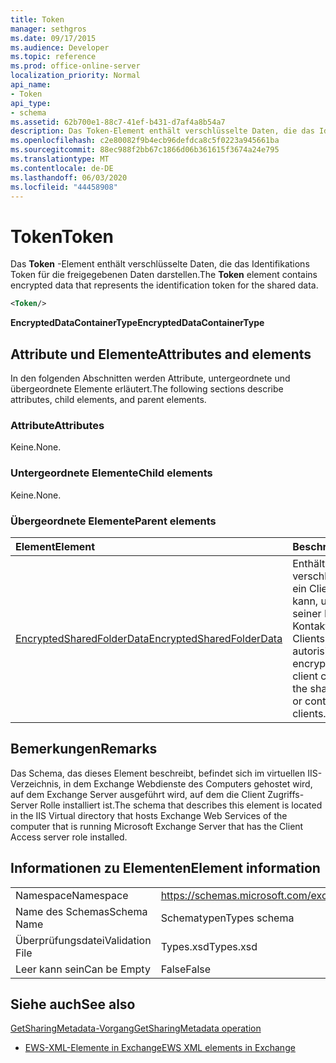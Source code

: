```yaml
---
title: Token
manager: sethgros
ms.date: 09/17/2015
ms.audience: Developer
ms.topic: reference
ms.prod: office-online-server
localization_priority: Normal
api_name:
- Token
api_type:
- schema
ms.assetid: 62b700e1-88c7-41ef-b431-d7af4a8b54a7
description: Das Token-Element enthält verschlüsselte Daten, die das Identifikations Token für die freigegebenen Daten darstellen.
ms.openlocfilehash: c2e80082f9b4ecb96defdca8c5f0223a945661ba
ms.sourcegitcommit: 88ec988f2bb67c1866d06b361615f3674a24e795
ms.translationtype: MT
ms.contentlocale: de-DE
ms.lasthandoff: 06/03/2020
ms.locfileid: "44458908"
---
```

# <a name="token"></a><span data-ttu-id="042c3-103">Token</span><span class="sxs-lookup"><span data-stu-id="042c3-103">Token</span></span>

<span data-ttu-id="042c3-104">Das **Token** -Element enthält verschlüsselte Daten, die das Identifikations Token für die freigegebenen Daten darstellen.</span><span class="sxs-lookup"><span data-stu-id="042c3-104">The **Token** element contains encrypted data that represents the identification token for the shared data.</span></span> 
  
```xml
<Token/>
```

 <span data-ttu-id="042c3-105">**EncryptedDataContainerType**</span><span class="sxs-lookup"><span data-stu-id="042c3-105">**EncryptedDataContainerType**</span></span>
## <a name="attributes-and-elements"></a><span data-ttu-id="042c3-106">Attribute und Elemente</span><span class="sxs-lookup"><span data-stu-id="042c3-106">Attributes and elements</span></span>

<span data-ttu-id="042c3-107">In den folgenden Abschnitten werden Attribute, untergeordnete und übergeordnete Elemente erläutert.</span><span class="sxs-lookup"><span data-stu-id="042c3-107">The following sections describe attributes, child elements, and parent elements.</span></span>
  
### <a name="attributes"></a><span data-ttu-id="042c3-108">Attribute</span><span class="sxs-lookup"><span data-stu-id="042c3-108">Attributes</span></span>

<span data-ttu-id="042c3-109">Keine.</span><span class="sxs-lookup"><span data-stu-id="042c3-109">None.</span></span>
  
### <a name="child-elements"></a><span data-ttu-id="042c3-110">Untergeordnete Elemente</span><span class="sxs-lookup"><span data-stu-id="042c3-110">Child elements</span></span>

<span data-ttu-id="042c3-111">Keine.</span><span class="sxs-lookup"><span data-stu-id="042c3-111">None.</span></span>
  
### <a name="parent-elements"></a><span data-ttu-id="042c3-112">Übergeordnete Elemente</span><span class="sxs-lookup"><span data-stu-id="042c3-112">Parent elements</span></span>

|<span data-ttu-id="042c3-113">**Element**</span><span class="sxs-lookup"><span data-stu-id="042c3-113">**Element**</span></span>|<span data-ttu-id="042c3-114">**Beschreibung**</span><span class="sxs-lookup"><span data-stu-id="042c3-114">**Description**</span></span>|
|:-----|:-----|
|[<span data-ttu-id="042c3-115">EncryptedSharedFolderData</span><span class="sxs-lookup"><span data-stu-id="042c3-115">EncryptedSharedFolderData</span></span>](encryptedsharedfolderdata.md) <br/> |<span data-ttu-id="042c3-116">Enthält die verschlüsselten Daten, die ein Client verwenden kann, um die Freigabe seiner Kalender-oder Kontaktdaten für andere Clients zu autorisieren.</span><span class="sxs-lookup"><span data-stu-id="042c3-116">Contains the encrypted data that a client can use to authorize the sharing of its calendar or contact data with other clients.</span></span>  <br/> |
   
## <a name="remarks"></a><span data-ttu-id="042c3-117">Bemerkungen</span><span class="sxs-lookup"><span data-stu-id="042c3-117">Remarks</span></span>

<span data-ttu-id="042c3-118">Das Schema, das dieses Element beschreibt, befindet sich im virtuellen IIS-Verzeichnis, in dem Exchange Webdienste des Computers gehostet wird, auf dem Exchange Server ausgeführt wird, auf dem die Client Zugriffs-Server Rolle installiert ist.</span><span class="sxs-lookup"><span data-stu-id="042c3-118">The schema that describes this element is located in the IIS Virtual directory that hosts Exchange Web Services of the computer that is running Microsoft Exchange Server that has the Client Access server role installed.</span></span>
  
## <a name="element-information"></a><span data-ttu-id="042c3-119">Informationen zu Elementen</span><span class="sxs-lookup"><span data-stu-id="042c3-119">Element information</span></span>

|||
|:-----|:-----|
|<span data-ttu-id="042c3-120">Namespace</span><span class="sxs-lookup"><span data-stu-id="042c3-120">Namespace</span></span>  <br/> |https://schemas.microsoft.com/exchange/services/2006/types  <br/> |
|<span data-ttu-id="042c3-121">Name des Schemas</span><span class="sxs-lookup"><span data-stu-id="042c3-121">Schema Name</span></span>  <br/> |<span data-ttu-id="042c3-122">Schematypen</span><span class="sxs-lookup"><span data-stu-id="042c3-122">Types schema</span></span>  <br/> |
|<span data-ttu-id="042c3-123">Überprüfungsdatei</span><span class="sxs-lookup"><span data-stu-id="042c3-123">Validation File</span></span>  <br/> |<span data-ttu-id="042c3-124">Types.xsd</span><span class="sxs-lookup"><span data-stu-id="042c3-124">Types.xsd</span></span>  <br/> |
|<span data-ttu-id="042c3-125">Leer kann sein</span><span class="sxs-lookup"><span data-stu-id="042c3-125">Can be Empty</span></span>  <br/> |<span data-ttu-id="042c3-126">False</span><span class="sxs-lookup"><span data-stu-id="042c3-126">False</span></span>  <br/> |
   
## <a name="see-also"></a><span data-ttu-id="042c3-127">Siehe auch</span><span class="sxs-lookup"><span data-stu-id="042c3-127">See also</span></span>



[<span data-ttu-id="042c3-128">GetSharingMetadata-Vorgang</span><span class="sxs-lookup"><span data-stu-id="042c3-128">GetSharingMetadata operation</span></span>](getsharingmetadata-operation.md)


- [<span data-ttu-id="042c3-129">EWS-XML-Elemente in Exchange</span><span class="sxs-lookup"><span data-stu-id="042c3-129">EWS XML elements in Exchange</span></span>](ews-xml-elements-in-exchange.md)

